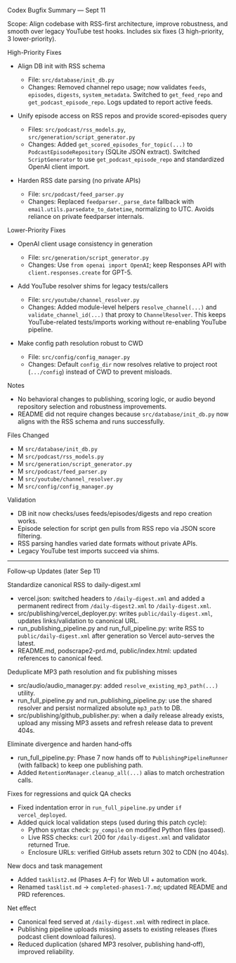 Codex Bugfix Summary — Sept 11

Scope: Align codebase with RSS-first architecture, improve robustness, and smooth over legacy YouTube test hooks. Includes six fixes (3 high-priority, 3 lower-priority).

High-Priority Fixes
- Align DB init with RSS schema
  - File: `src/database/init_db.py`
  - Changes: Removed channel repo usage; now validates `feeds`, `episodes`, `digests`, `system_metadata`. Switched to `get_feed_repo` and `get_podcast_episode_repo`. Logs updated to report active feeds.

- Unify episode access on RSS repos and provide scored-episodes query
  - Files: `src/podcast/rss_models.py`, `src/generation/script_generator.py`
  - Changes: Added `get_scored_episodes_for_topic(...)` to `PodcastEpisodeRepository` (SQLite JSON extract). Switched `ScriptGenerator` to use `get_podcast_episode_repo` and standardized OpenAI client import.

- Harden RSS date parsing (no private APIs)
  - File: `src/podcast/feed_parser.py`
  - Changes: Replaced `feedparser._parse_date` fallback with `email.utils.parsedate_to_datetime`, normalizing to UTC. Avoids reliance on private feedparser internals.

Lower-Priority Fixes
- OpenAI client usage consistency in generation
  - File: `src/generation/script_generator.py`
  - Changes: Use `from openai import OpenAI`; keep Responses API with `client.responses.create` for GPT-5.

- Add YouTube resolver shims for legacy tests/callers
  - File: `src/youtube/channel_resolver.py`
  - Changes: Added module-level helpers `resolve_channel(...)` and `validate_channel_id(...)` that proxy to `ChannelResolver`. This keeps YouTube-related tests/imports working without re-enabling YouTube pipeline.

- Make config path resolution robust to CWD
  - File: `src/config/config_manager.py`
  - Changes: Default `config_dir` now resolves relative to project root (`.../config`) instead of CWD to prevent misloads.

Notes
- No behavioral changes to publishing, scoring logic, or audio beyond repository selection and robustness improvements.
- README did not require changes because `src/database/init_db.py` now aligns with the RSS schema and runs successfully.

Files Changed
- M `src/database/init_db.py`
- M `src/podcast/rss_models.py`
- M `src/generation/script_generator.py`
- M `src/podcast/feed_parser.py`
- M `src/youtube/channel_resolver.py`
- M `src/config/config_manager.py`

Validation
- DB init now checks/uses feeds/episodes/digests and repo creation works.
- Episode selection for script gen pulls from RSS repo via JSON score filtering.
- RSS parsing handles varied date formats without private APIs.
- Legacy YouTube test imports succeed via shims.

---

Follow‑up Updates (later Sep 11)

Standardize canonical RSS to daily-digest.xml
- vercel.json: switched headers to `/daily-digest.xml` and added a permanent redirect from `/daily-digest2.xml` to `/daily-digest.xml`.
- src/publishing/vercel_deployer.py: writes `public/daily-digest.xml`, updates links/validation to canonical URL.
- run_publishing_pipeline.py and run_full_pipeline.py: write RSS to `public/daily-digest.xml` after generation so Vercel auto-serves the latest.
- README.md, podscrape2-prd.md, public/index.html: updated references to canonical feed.

Deduplicate MP3 path resolution and fix publishing misses
- src/audio/audio_manager.py: added `resolve_existing_mp3_path(...)` utility.
- run_full_pipeline.py and run_publishing_pipeline.py: use the shared resolver and persist normalized absolute `mp3_path` to DB.
- src/publishing/github_publisher.py: when a daily release already exists, upload any missing MP3 assets and refresh release data to prevent 404s.

Eliminate divergence and harden hand‑offs
- run_full_pipeline.py: Phase 7 now hands off to `PublishingPipelineRunner` (with fallback) to keep one publishing path.
- Added `RetentionManager.cleanup_all(...)` alias to match orchestration calls.

Fixes for regressions and quick QA checks
- Fixed indentation error in `run_full_pipeline.py` under `if vercel_deployed`.
- Added quick local validation steps (used during this patch cycle):
  - Python syntax check: `py_compile` on modified Python files (passed).
  - Live RSS checks: `curl` 200 for `/daily-digest.xml` and validator returned True.
  - Enclosure URLs: verified GitHub assets return 302 to CDN (no 404s).

New docs and task management
- Added `tasklist2.md` (Phases A–F) for Web UI + automation work.
- Renamed `tasklist.md` → `completed-phases1-7.md`; updated README and PRD references.

Net effect
- Canonical feed served at `/daily-digest.xml` with redirect in place.
- Publishing pipeline uploads missing assets to existing releases (fixes podcast client download failures).
- Reduced duplication (shared MP3 resolver, publishing hand‑off), improved reliability.
